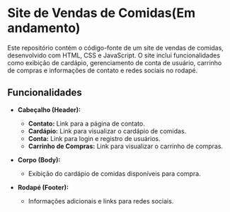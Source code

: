 # Site de Vendas de Comidas(Em andamento)

Este repositório contém o código-fonte de um site de vendas de comidas, desenvolvido com HTML, CSS e JavaScript. O site inclui funcionalidades como exibição de cardápio, gerenciamento de conta de usuário, carrinho de compras e informações de contato e redes sociais no rodapé.

## Funcionalidades

- **Cabeçalho (Header):**
  - **Contato:** Link para a página de contato.
  - **Cardápio:** Link para visualizar o cardápio de comidas.
  - **Conta:** Link para login e registro de usuários.
  - **Carrinho de Compras:** Link para visualizar o carrinho de compras.

- **Corpo (Body):**
  - Exibição do cardápio de comidas disponíveis para compra.

- **Rodapé (Footer):**
  - Informações adicionais e links para redes sociais.
